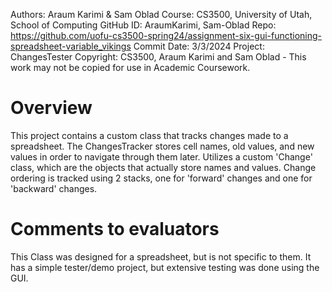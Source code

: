 ﻿Authors:		Araum Karimi & Sam Oblad
Course:			CS3500, University of Utah, School of Computing
GitHub ID:		AraumKarimi, Sam-Oblad
Repo:			https://github.com/uofu-cs3500-spring24/assignment-six-gui-functioning-spreadsheet-variable_vikings
Commit Date:	3/3/2024 
Project:		ChangesTester
Copyright:		CS3500, Araum Karimi and Sam Oblad - This work may not be copied for use in Academic Coursework.

# Overview
This project contains a custom class that tracks changes made to a spreadsheet. The ChangesTracker stores cell names, old values, and new values
in order to navigate through them later. Utilizes a custom 'Change' class, which are the objects that actually store names and values. Change ordering is tracked using 2 stacks, 
one for 'forward' changes and one for 'backward' changes. 

# Comments to evaluators
This Class was designed for a spreadsheet, but is not specific to them. It has a simple tester/demo project, but extensive testing was done using the GUI.
